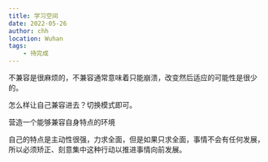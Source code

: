 ```yaml
---
title: 学习空间
date: 2022-05-26
author: chh
location: Wuhan
tags:
    - 待完成
---
```


不兼容是很麻烦的，不兼容通常意味着只能崩溃，改变然后适应的可能性是很少的。

怎么样让自己兼容进去？切换模式即可。

营造一个能够兼容自身特点的环境

自己的特点是主动性很强，力求全面，但是如果只求全面，事情不会有任何发展，所以必须矫正、刻意集中这种行动以推进事情向前发展。
